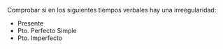 Comprobar si en los siguientes tiempos verbales hay una irreegularidad:
- Presente
- Pto. Perfecto Simple
- Pto. Imperfecto